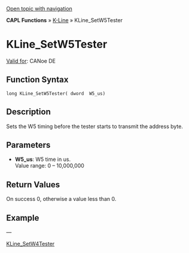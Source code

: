[Open topic with navigation](../../../../../CANoeDEFamily.htm#Topics/CAPLFunctions/KLine/Functions/CAPLfunctionKLineSetW5Tester.md)

**CAPL Functions** » [K-Line](../CAPLfunctionsKLineOverview.md) » KLine_SetW5Tester

# KLine_SetW5Tester

[Valid for](../../../Shared/FeatureAvailability.md): CANoe DE

## Function Syntax

```
long KLine_SetW5Tester( dword  W5_us)
```

## Description

Sets the W5 timing before the tester starts to transmit the address byte.

## Parameters

- **W5_us**: W5 time in us.  
  Value range: 0 – 10,000,000

## Return Values

On success 0, otherwise a value less than 0.

## Example

—

[KLine_SetW4Tester](CAPLfunctionKLineSetW4Tester.md)
